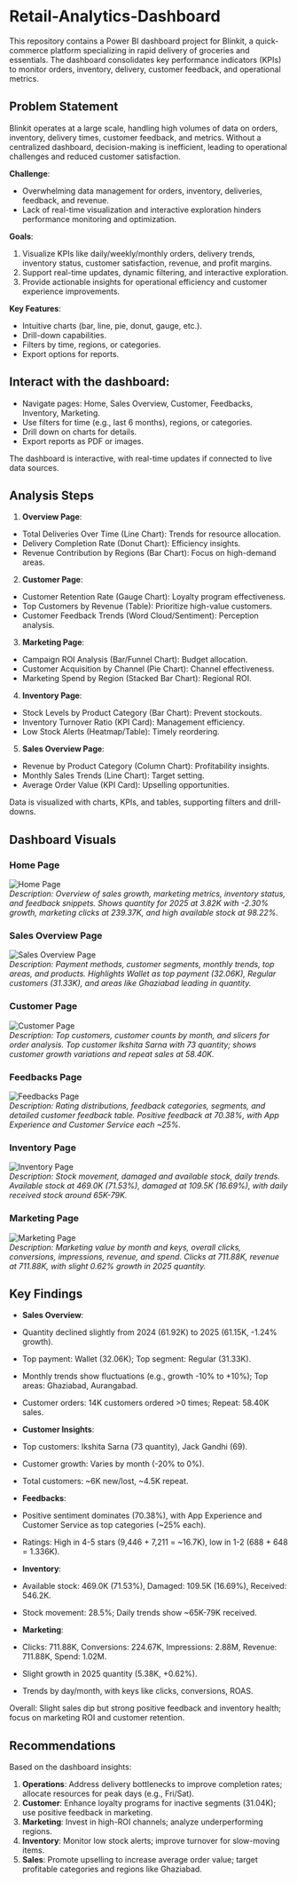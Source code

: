 # Retail-Analytics-Dashboard

This repository contains a Power BI dashboard project for Blinkit, a quick-commerce platform specializing in rapid delivery of groceries and essentials. The dashboard consolidates key performance indicators (KPIs) to monitor orders, inventory, delivery, customer feedback, and operational metrics. 

## Problem Statement

Blinkit operates at a large scale, handling high volumes of data on orders, inventory, delivery times, customer feedback, and metrics. Without a centralized dashboard, decision-making is inefficient, leading to operational challenges and reduced customer satisfaction.

**Challenge**: 
- Overwhelming data management for orders, inventory, deliveries, feedback, and revenue.
- Lack of real-time visualization and interactive exploration hinders performance monitoring and optimization.

**Goals**:
1. Visualize KPIs like daily/weekly/monthly orders, delivery trends, inventory status, customer satisfaction, revenue, and profit margins.
2. Support real-time updates, dynamic filtering, and interactive exploration.
3. Provide actionable insights for operational efficiency and customer experience improvements.

**Key Features**:
- Intuitive charts (bar, line, pie, donut, gauge, etc.).
- Drill-down capabilities.
- Filters by time, regions, or categories.
- Export options for reports.

## Interact with the dashboard:

- Navigate pages: Home, Sales Overview, Customer, Feedbacks, Inventory, Marketing.
- Use filters for time (e.g., last 6 months), regions, or categories.
- Drill down on charts for details.
- Export reports as PDF or images.

The dashboard is interactive, with real-time updates if connected to live data sources.

## Analysis Steps

1. **Overview Page**:
- Total Deliveries Over Time (Line Chart): Trends for resource allocation.
- Delivery Completion Rate (Donut Chart): Efficiency insights.
- Revenue Contribution by Regions (Bar Chart): Focus on high-demand areas.

2. **Customer Page**:
- Customer Retention Rate (Gauge Chart): Loyalty program effectiveness.
- Top Customers by Revenue (Table): Prioritize high-value customers.
- Customer Feedback Trends (Word Cloud/Sentiment): Perception analysis.

3. **Marketing Page**:
- Campaign ROI Analysis (Bar/Funnel Chart): Budget allocation.
- Customer Acquisition by Channel (Pie Chart): Channel effectiveness.
- Marketing Spend by Region (Stacked Bar Chart): Regional ROI.

4. **Inventory Page**:
- Stock Levels by Product Category (Bar Chart): Prevent stockouts.
- Inventory Turnover Ratio (KPI Card): Management efficiency.
- Low Stock Alerts (Heatmap/Table): Timely reordering.

5. **Sales Overview Page**:
- Revenue by Product Category (Column Chart): Profitability insights.
- Monthly Sales Trends (Line Chart): Target setting.
- Average Order Value (KPI Card): Upselling opportunities.

Data is visualized with charts, KPIs, and tables, supporting filters and drill-downs.

## Dashboard Visuals

### Home Page
![Home Page](./images/home_page.png)  
*Description: Overview of sales growth, marketing metrics, inventory status, and feedback snippets. Shows quantity for 2025 at 3.82K with -2.30% growth, marketing clicks at 239.37K, and high available stock at 98.22%.*

### Sales Overview Page
![Sales Overview Page](./images/sales_overview_page.png)  
*Description: Payment methods, customer segments, monthly trends, top areas, and products. Highlights Wallet as top payment (32.06K), Regular customers (31.33K), and areas like Ghaziabad leading in quantity.*

### Customer Page
![Customer Page](./images/customer_page.png)  
*Description: Top customers, customer counts by month, and slicers for order analysis. Top customer Ikshita Sarna with 73 quantity; shows customer growth variations and repeat sales at 58.40K.*

### Feedbacks Page
![Feedbacks Page](./images/feedbacks_page.png)  
*Description: Rating distributions, feedback categories, segments, and detailed customer feedback table. Positive feedback at 70.38%, with App Experience and Customer Service each ~25%.*

### Inventory Page
![Inventory Page](./images/inventory_page.png)  
*Description: Stock movement, damaged and available stock, daily trends. Available stock at 469.0K (71.53%), damaged at 109.5K (16.69%), with daily received stock around 65K-79K.*

### Marketing Page
![Marketing Page](./images/marketing_page.png)  
*Description: Marketing value by month and keys, overall clicks, conversions, impressions, revenue, and spend. Clicks at 711.88K, revenue at 711.88K, with slight 0.62% growth in 2025 quantity.*

## Key Findings

- **Sales Overview**:
- Quantity declined slightly from 2024 (61.92K) to 2025 (61.15K, -1.24% growth).
- Top payment: Wallet (32.06K); Top segment: Regular (31.33K).
- Monthly trends show fluctuations (e.g., growth -10% to +10%); Top areas: Ghaziabad, Aurangabad.
- Customer orders: 14K customers ordered >0 times; Repeat: 58.40K sales.

- **Customer Insights**:
- Top customers: Ikshita Sarna (73 quantity), Jack Gandhi (69).
- Customer growth: Varies by month (-20% to 0%).
- Total customers: ~6K new/lost, ~4.5K repeat.

- **Feedbacks**:
- Positive sentiment dominates (70.38%), with App Experience and Customer Service as top categories (~25% each).
- Ratings: High in 4-5 stars (9,446 + 7,211 = ~16.7K), low in 1-2 (688 + 648 = 1.336K).

- **Inventory**:
- Available stock: 469.0K (71.53%), Damaged: 109.5K (16.69%), Received: 546.2K.
- Stock movement: 28.5%; Daily trends show ~65K-79K received.

- **Marketing**:
- Clicks: 711.88K, Conversions: 224.67K, Impressions: 2.88M, Revenue: 711.88K, Spend: 1.02M.
- Slight growth in 2025 quantity (5.38K, +0.62%).
- Trends by day/month, with keys like clicks, conversions, ROAS.

Overall: Slight sales dip but strong positive feedback and inventory health; focus on marketing ROI and customer retention.

## Recommendations

Based on the dashboard insights:

1. **Operations**: Address delivery bottlenecks to improve completion rates; allocate resources for peak days (e.g., Fri/Sat).
2. **Customer**: Enhance loyalty programs for inactive segments (31.04K); use positive feedback in marketing.
3. **Marketing**: Invest in high-ROI channels; analyze underperforming regions.
4. **Inventory**: Monitor low stock alerts; improve turnover for slow-moving items.
5. **Sales**: Promote upselling to increase average order value; target profitable categories and regions like Ghaziabad.


